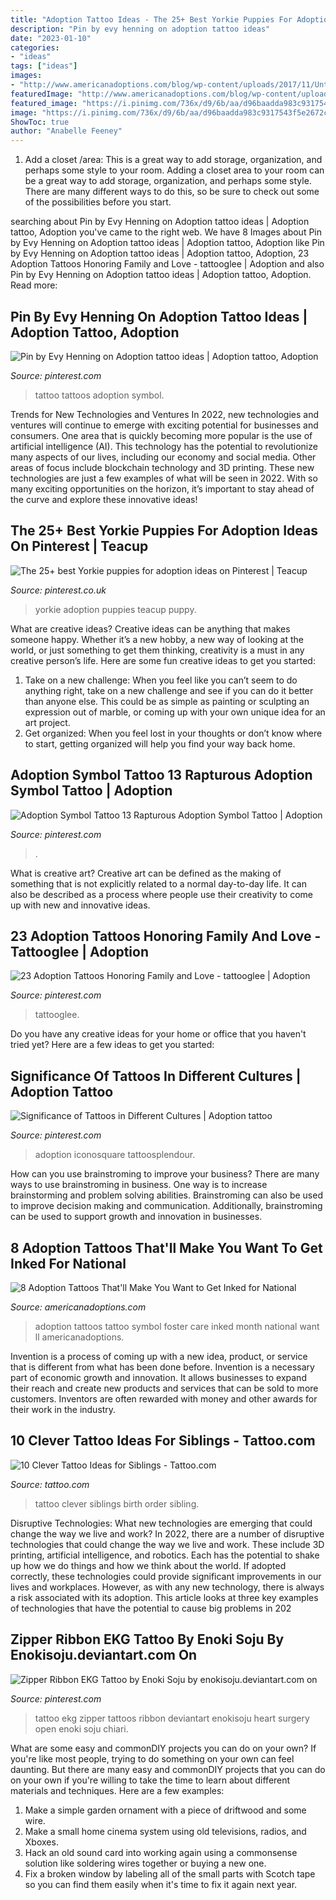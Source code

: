 ```yaml
---
title: "Adoption Tattoo Ideas - The 25+ Best Yorkie Puppies For Adoption Ideas On Pinterest"
description: "Pin by evy henning on adoption tattoo ideas"
date: "2023-01-10"
categories:
- "ideas"
tags: ["ideas"]
images:
- "http://www.americanadoptions.com/blog/wp-content/uploads/2017/11/Untitled-1.jpg"
featuredImage: "http://www.americanadoptions.com/blog/wp-content/uploads/2017/11/Untitled-1.jpg"
featured_image: "https://i.pinimg.com/736x/d9/6b/aa/d96baadda983c9317543f5e2672c98b4.jpg"
image: "https://i.pinimg.com/736x/d9/6b/aa/d96baadda983c9317543f5e2672c98b4.jpg"
ShowToc: true
author: "Anabelle Feeney"
---
```



1. Add a closet /area: This is a great way to add storage, organization, and perhaps some style to your room.
Adding a closet area to your room can be a great way to add storage, organization, and perhaps some style. There are many different ways to do this, so be sure to check out some of the possibilities before you start.

	

		
searching about Pin by Evy Henning on Adoption tattoo ideas | Adoption tattoo, Adoption you've came to the right web. We have 8 Images about Pin by Evy Henning on Adoption tattoo ideas | Adoption tattoo, Adoption like Pin by Evy Henning on Adoption tattoo ideas | Adoption tattoo, Adoption, 23 Adoption Tattoos Honoring Family and Love - tattooglee | Adoption and also Pin by Evy Henning on Adoption tattoo ideas | Adoption tattoo, Adoption. Read more:
		
    
## Pin By Evy Henning On Adoption Tattoo Ideas | Adoption Tattoo, Adoption

<img loading=lazy src="https://i.pinimg.com/736x/d9/6b/aa/d96baadda983c9317543f5e2672c98b4.jpg" onerror="this.onerror=null;this.src='https://tse1.mm.bing.net/th?id=OIP.4NjglwZhJW4FqMdju5PbZAHaHa&amp;pid=15.1';" alt="Pin by Evy Henning on Adoption tattoo ideas | Adoption tattoo, Adoption">

_Source: pinterest.com_

>tattoo tattoos adoption symbol. 

	

Trends for New Technologies and Ventures
In 2022, new technologies and ventures will continue to emerge with exciting potential for businesses and consumers. One area that is quickly becoming more popular is the use of artificial intelligence (AI). This technology has the potential to revolutionize many aspects of our lives, including our economy and social media. Other areas of focus include blockchain technology and 3D printing. These new technologies are just a few examples of what will be seen in 2022. With so many exciting opportunities on the horizon, it’s important to stay ahead of the curve and explore these innovative ideas!

    
## The 25+ Best Yorkie Puppies For Adoption Ideas On Pinterest | Teacup

<img loading=lazy src="https://i.pinimg.com/originals/21/fd/60/21fd603bb1e5fe3c03012c575ac498f1.jpg" onerror="this.onerror=null;this.src='https://tse4.mm.bing.net/th?id=OIP.SPWXDQChmTy6i-DEfBs4dgHaHa&amp;pid=15.1';" alt="The 25+ best Yorkie puppies for adoption ideas on Pinterest | Teacup">

_Source: pinterest.co.uk_

>yorkie adoption puppies teacup puppy. 

	

What are creative ideas?
Creative ideas can be anything that makes someone happy. Whether it’s a new hobby, a new way of looking at the world, or just something to get them thinking, creativity is a must in any creative person’s life. Here are some fun creative ideas to get you started: 
1. Take on a new challenge: When you feel like you can’t seem to do anything right, take on a new challenge and see if you can do it better than anyone else. This could be as simple as painting or sculpting an expression out of marble, or coming up with your own unique idea for an art project. 
2. Get organized: When you feel lost in your thoughts or don’t know where to start, getting organized will help you find your way back home.

    
## Adoption Symbol Tattoo 13 Rapturous Adoption Symbol Tattoo | Adoption

<img loading=lazy src="https://i.pinimg.com/736x/b2/27/31/b2273154de9e21552c81051e7b42a80e.jpg" onerror="this.onerror=null;this.src='https://tse2.mm.bing.net/th?id=OIP.d6WV3Law8UG4RbLLvw_lmgHaJ3&amp;pid=15.1';" alt="Adoption Symbol Tattoo 13 Rapturous Adoption Symbol Tattoo | Adoption">

_Source: pinterest.com_

>. 

	

What is creative art?
Creative art can be defined as the making of something that is not explicitly related to a normal day-to-day life. It can also be described as a process where people use their creativity to come up with new and innovative ideas.

    
## 23 Adoption Tattoos Honoring Family And Love - Tattooglee | Adoption

<img loading=lazy src="https://i.pinimg.com/736x/80/30/81/803081bcf65961046529928c13f011c0.jpg" onerror="this.onerror=null;this.src='https://tse3.mm.bing.net/th?id=OIP.BDYZrkErvZoTz0qtQ3LtSQHaLH&amp;pid=15.1';" alt="23 Adoption Tattoos Honoring Family and Love - tattooglee | Adoption">

_Source: pinterest.com_

>tattooglee. 

	

Do you have any creative ideas for your home or office that you haven't tried yet? Here are a few ideas to get you started: 

    
## Significance Of Tattoos In Different Cultures | Adoption Tattoo

<img loading=lazy src="https://i.pinimg.com/originals/d3/a2/b2/d3a2b2561098805cb8ae656d6e429948.jpg" onerror="this.onerror=null;this.src='https://tse4.mm.bing.net/th?id=OIP.WbaQEsoMy1lE0BT_XlvOFAHaHa&amp;pid=15.1';" alt="Significance of Tattoos in Different Cultures | Adoption tattoo">

_Source: pinterest.com_

>adoption iconosquare tattoosplendour. 

	

How can you use brainstroming to improve your business?
There are many ways to use brainstroming in business. One way is to increase brainstorming and problem solving abilities. Brainstroming can also be used to improve decision making and communication. Additionally, brainstroming can be used to support growth and innovation in businesses.

    
## 8 Adoption Tattoos That&#039;ll Make You Want To Get Inked For National

<img loading=lazy src="http://www.americanadoptions.com/blog/wp-content/uploads/2017/11/Untitled-1.jpg" onerror="this.onerror=null;this.src='https://tse4.mm.bing.net/th?id=OIP.JTLawvDb4FrIa5xZ7MySJQHaHC&amp;pid=15.1';" alt="8 Adoption Tattoos That&#039;ll Make You Want to Get Inked for National">

_Source: americanadoptions.com_

>adoption tattoos tattoo symbol foster care inked month national want ll americanadoptions. 

	

Invention is a process of coming up with a new idea, product, or service that is different from what has been done before. Invention is a necessary part of economic growth and innovation. It allows businesses to expand their reach and create new products and services that can be sold to more customers. Inventors are often rewarded with money and other awards for their work in the industry.

    
## 10 Clever Tattoo Ideas For Siblings - Tattoo.com

<img loading=lazy src="https://s3-us-east-2.amazonaws.com/tattoo-media/wp-content/uploads/2018/01/10150950/2018-01-10_1438.png" onerror="this.onerror=null;this.src='https://tse3.mm.bing.net/th?id=OIP.dJXMsM_WbHCG-EwYTR5ITAHaHV&amp;pid=15.1';" alt="10 Clever Tattoo Ideas for Siblings - Tattoo.com">

_Source: tattoo.com_

>tattoo clever siblings birth order sibling. 

	

Disruptive Technologies: What new technologies are emerging that could change the way we live and work?
In 2022, there are a number of disruptive technologies that could change the way we live and work. These include 3D printing, artificial intelligence, and robotics. Each has the potential to shake up how we do things and how we think about the world. If adopted correctly, these technologies could provide significant improvements in our lives and workplaces. However, as with any new technology, there is always a risk associated with its adoption. This article looks at three key examples of technologies that have the potential to cause big problems in 202
    
## Zipper Ribbon EKG Tattoo By Enoki Soju By Enokisoju.deviantart.com On

<img loading=lazy src="https://i.pinimg.com/originals/79/73/2d/79732d0a48585aa1aa06aae66c78f2a7.jpg" onerror="this.onerror=null;this.src='https://tse1.mm.bing.net/th?id=OIP.gg989psH05wXyrUdG9-BUAHaLH&amp;pid=15.1';" alt="Zipper Ribbon EKG Tattoo by Enoki Soju by enokisoju.deviantart.com on">

_Source: pinterest.com_

>tattoo ekg zipper tattoos ribbon deviantart enokisoju heart surgery open enoki soju chiari. 

	

What are some easy and commonDIY projects you can do on your own?
If you're like most people, trying to do something on your own can feel daunting. But there are many easy and commonDIY projects that you can do on your own if you're willing to take the time to learn about different materials and techniques. Here are a few examples:
1. Make a simple garden ornament with a piece of driftwood and some wire.
2. Make a small home cinema system using old televisions, radios, and Xboxes.
3. Hack an old sound card into working again using a commonsense solution like soldering wires together or buying a new one.
4. Fix a broken window by labeling all of the small parts with Scotch tape so you can find them easily when it's time to fix it again next year.

